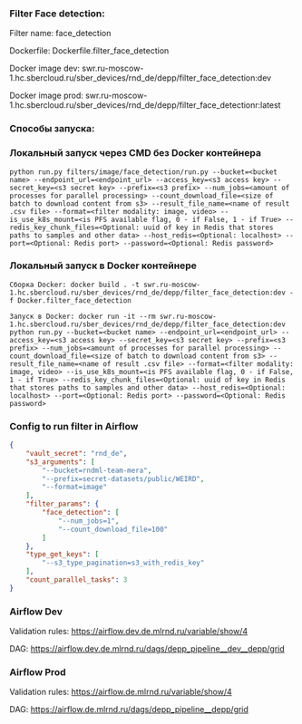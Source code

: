 ### Filter Face detection:
Filter name: face_detection

Dockerfile: Dockerfile.filter_face_detection

Docker image dev: swr.ru-moscow-1.hc.sbercloud.ru/sber_devices/rnd_de/depp/filter_face_detection:dev

Docker image prod: swr.ru-moscow-1.hc.sbercloud.ru/sber_devices/rnd_de/depp/filter_face_detectionr:latest


### Способы запуска:

### Локальный запуск через CMD без Docker контейнера
```
python run.py filters/image/face_detection/run.py --bucket=<bucket name> --endpoint_url=<endpoint_url> --access_key=<s3 access key> --secret_key=<s3 secret key> --prefix=<s3 prefix> --num_jobs=<amount of processes for parallel processing> --count_download_file=<size of batch to download content from s3> --result_file_name=<name of result .csv file> --format=<filter modality: image, video> --is_use_k8s_mount=<is PFS available flag, 0 - if False, 1 - if True> --redis_key_chunk_files=<Optional: uuid of key in Redis that stores paths to samples and other data> --host_redis=<Optional: localhost> --port=<Optional: Redis port> --password=<Optional: Redis password>  
```

### Локальный запуск в Docker контейнере

```
Сборка Docker: docker build . -t swr.ru-moscow-1.hc.sbercloud.ru/sber_devices/rnd_de/depp/filter_face_detection:dev -f Docker.filter_face_detection
```

```
Запуск в Docker: docker run -it --rm swr.ru-moscow-1.hc.sbercloud.ru/sber_devices/rnd_de/depp/filter_face_detection:dev python run.py --bucket=<bucket name> --endpoint_url=<endpoint_url> --access_key=<s3 access key> --secret_key=<s3 secret key> --prefix=<s3 prefix> --num_jobs=<amount of processes for parallel processing> --count_download_file=<size of batch to download content from s3> --result_file_name=<name of result .csv file> --format=<filter modality: image, video> --is_use_k8s_mount=<is PFS available flag, 0 - if False, 1 - if True> --redis_key_chunk_files=<Optional: uuid of key in Redis that stores paths to samples and other data> --host_redis=<Optional: localhost> --port=<Optional: Redis port> --password=<Optional: Redis password>  
```


### Config to run filter in Airflow
```json
{
    "vault_secret": "rnd_de",
    "s3_arguments": [
        "--bucket=rndml-team-mera",
        "--prefix=secret-datasets/public/WEIRD",
        "--format=image"
    ],
    "filter_params": {
        "face_detection": [
            "--num_jobs=1",
            "--count_download_file=100"
        ]
    },
    "type_get_keys": [
        "--s3_type_pagination=s3_with_redis_key"
    ],
    "count_parallel_tasks": 3
}
```


### Airflow Dev
Validation rules: https://airflow.dev.de.mlrnd.ru/variable/show/4

DAG: https://airflow.dev.de.mlrnd.ru/dags/depp_pipeline__dev__depp/grid

### Airflow Prod
Validation rules: https://airflow.de.mlrnd.ru/variable/show/4

DAG: https://airflow.de.mlrnd.ru/dags/depp_pipeline__depp/grid
